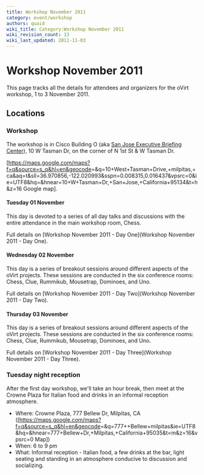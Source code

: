 ```yaml
---
title: Workshop November 2011
category: event/workshop
authors: quaid
wiki_title: Category:Workshop November 2011
wiki_revision_count: 13
wiki_last_updated: 2011-11-03
---
```


# Workshop November 2011

This page tracks all the details for attendees and organizers for the oVirt workshop, 1 to 3 November 2011.

## Locations

### Workshop

The workshop is in Cisco Building O (aka [San Jose Executive Briefing Center](http://www.cisco.com/web/about/ac156/sanjose.html)), 10 W Tasman Dr, on the corner of N 1st St & W Tasman Dr.

[<https://maps.google.com/maps?f=q&source=s_q&hl=en&geocode>=&q=10+West+Tasman+Drive,+milpitas,+ca&aq=t&sll=36.970856,-122.020993&sspn=0.008315,0.016437&vpsrc=0&ie=UTF8&hq=&hnear=10+W+Tasman+Dr,+San+Jose,+California+95134&t=h&z=16 Google map].

#### Tuesday 01 November

This day is devoted to a series of all day talks and discussions with the entire attendance in the main workshop room, Chess.

Full details on [Workshop November 2011 - Day One](Workshop November 2011 - Day One).

#### Wednesday 02 November

This day is a series of breakout sessions around different aspects of the oVirt projects. These sessions are conducted in the six conference rooms: Chess, Clue, Rummikub, Mousetrap, Dominoes, and Uno.

Full details on [Workshop November 2011 - Day Two](Workshop November 2011 - Day Two).

#### Thursday 03 November

This day is a series of breakout sessions around different aspects of the oVirt projects. These sessions are conducted in the six conference rooms: Chess, Clue, Rummikub, Mousetrap, Dominoes, and Uno.

Full details on [Workshop November 2011 - Day Three](Workshop November 2011 - Day Three).

### Tuesday night reception

After the first day workshop, we'll take an hour break, then meet at the Crowne Plaza for Italian food and drinks in an informal reception atmosphere.

*   Where: Crowne Plaza, 777 Bellew Dr, Milpitas, CA ([<https://maps.google.com/maps?f=q&source=s_q&hl=en&geocode>=&q=777++Bellew+milpitas&ie=UTF8&hq=&hnear=777+Bellew+Dr,+Milpitas,+California+95035&t=m&z=16&vpsrc=0 Map])
*   When: 6 to 9 pm
*   What: Informal reception - Italian food, a few drinks at the bar, light seating and standing in an atmosphere conducive to discussion and socializing.
